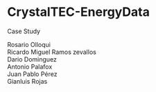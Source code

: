 # CrystalTEC-EnergyData
Case Study

Rosario Olloqui  
Ricardo Miguel Ramos zevallos  
Dario Dominguez  
Antonio Palafox  
Juan Pablo Pérez  
Gianluis Rojas  
